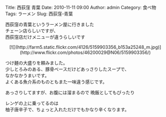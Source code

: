 Title: 西荻窪 青葉
Date: 2010-11-11 09:00
Author: admin
Category: 食べ物
Tags: ラーメン
Slug: 西荻窪-青葉

西荻窪の青葉というラーメン屋に行きました  
チェーン店らしいですが、  
西荻窪店だけメニューが違うらしいです

<p>
<center>
[![](http://farm5.static.flickr.com/4126/5159903356_b153a25248_m.jpg)](http://www.flickr.com/photos/46200029@N06/5159903356/)

</center>
  
つけ麺の大盛りを頼みました。  
少しとろみのある、豚骨ベースだけどあっさりしたスープで、  
なかなかうまいです。  
よくある魚介系のものともまた一味違う感じです。

</p>
あっさりしてますが、お腹には溜まるので  
晩飯としてもぴったり

レンゲの上に乗ってるのは  
柚子唐辛子で、ちょっと入れただけでもかなり辛くなります。
